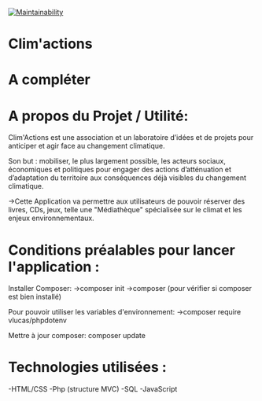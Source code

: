 [![Maintainability](https://api.codeclimate.com/v1/badges/4cfd4ca8942abdb551bc/maintainability)](https://codeclimate.com/github/greta-code-pizza/climactions/maintainability)

# Clim'actions

# A compléter

# A propos du Projet / Utilité:
Clim'Actions est une association et un laboratoire d’idées et de projets pour anticiper et agir face au changement climatique.

Son but : mobiliser, le plus largement possible, les acteurs sociaux, économiques et politiques  pour engager des actions  d’atténuation et d’adaptation du  territoire aux conséquences déjà visibles du changement climatique.

->Cette Application va permettre aux utilisateurs de pouvoir réserver des livres, CDs, jeux, telle une "Médiathèque" spécialisée sur le climat et les enjeux environnementaux.

# Conditions préalables pour lancer l'application :
Installer Composer:
->composer init
->composer (pour vérifier si composer est bien installé)

Pour pouvoir utiliser les variables d'environnement:
->composer require vlucas/phpdotenv

Mettre à jour composer:
composer update


# Technologies utilisées :
-HTML/CSS
-Php (structure MVC)
-SQL
-JavaScript